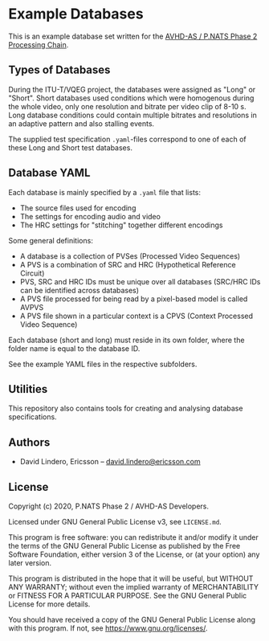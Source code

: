 # Example Databases

This is an example database set written for the [AVHD-AS / P.NATS Phase 2 Processing Chain](https://github.com/pnats2avhd/processing-chain).

## Types of Databases

During the ITU-T/VQEG project, the databases were assigned as "Long" or "Short". Short databases used conditions which were homogenous during the whole video, only one resolution and bitrate per video clip of 8-10 s. Long database conditions could contain multiple bitrates and resolutions in an adaptive pattern and also stalling events.

The supplied test specification `.yaml`-files correspond to one of each of these Long and Short test databases.

## Database YAML

Each database is mainly specified by a `.yaml` file that lists:

- The source files used for encoding
- The settings for encoding audio and video
- The HRC settings for "stitching" together different encodings

Some general definitions:

- A database is a collection of PVSes (Processed Video Sequences)
- A PVS is a combination of SRC and HRC (Hypothetical Reference Circuit)
- PVS, SRC and HRC IDs must be unique over all databases (SRC/HRC IDs can be identified across databases)
- A PVS file processed for being read by a pixel-based model is called AVPVS
- A PVS file shown in a particular context is a CPVS (Context Processed Video Sequence)

Each database (short and long) must reside in its own folder, where the folder name is equal to the database ID.

See the example YAML files in the respective subfolders.

## Utilities

This repository also contains tools for creating and analysing database specifications.

## Authors

- David Lindero, Ericsson – <david.lindero@ericsson.com>

## License

Copyright (c) 2020, P.NATS Phase 2 / AVHD-AS Developers.

Licensed under GNU General Public License v3, see `LICENSE.md`.

This program is free software: you can redistribute it and/or modify
it under the terms of the GNU General Public License as published by
the Free Software Foundation, either version 3 of the License, or
(at your option) any later version.

This program is distributed in the hope that it will be useful,
but WITHOUT ANY WARRANTY; without even the implied warranty of
MERCHANTABILITY or FITNESS FOR A PARTICULAR PURPOSE.  See the
GNU General Public License for more details.

You should have received a copy of the GNU General Public License
along with this program.  If not, see <https://www.gnu.org/licenses/>.
